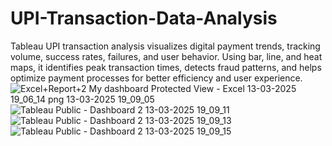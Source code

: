 # UPI-Transaction-Data-Analysis
Tableau UPI transaction analysis visualizes digital payment trends, tracking volume, success rates, failures, and user behavior. Using bar, line, and heat maps, it identifies peak transaction times, detects fraud patterns, and helps optimize payment processes for better efficiency and user experience.
![Excel+Report+2 My dashboard   Protected View  - Excel 13-03-2025 19_06_14 png 13-03-2025 19_09_05](https://github.com/user-attachments/assets/1b5295dc-ceab-4772-a6ea-127e40e9bb62)
![Tableau Public - Dashboard 2 13-03-2025 19_09_11](https://github.com/user-attachments/assets/42cfdf02-a472-4cf8-899a-157e81738984)
![Tableau Public - Dashboard 2 13-03-2025 19_09_13](https://github.com/user-attachments/assets/8f8a0c28-2f20-49bd-9de7-e2b51c23c29a)
![Tableau Public - Dashboard 2 13-03-2025 19_09_15](https://github.com/user-attachments/assets/27d58ada-cc7b-49d2-966d-18dd712acb6f)
